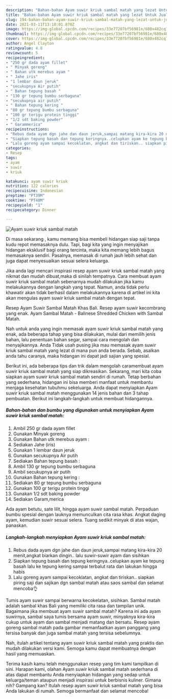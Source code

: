 ```yaml
---
description: "Bahan-bahan Ayam suwir kriuk sambal matah yang lezat Untuk Jualan"
title: "Bahan-bahan Ayam suwir kriuk sambal matah yang lezat Untuk Jualan"
slug: 194-bahan-bahan-ayam-suwir-kriuk-sambal-matah-yang-lezat-untuk-jualan
date: 2021-03-11T13:10:01.870Z
image: https://img-global.cpcdn.com/recipes/33e77207bf56981e/680x482cq70/ayam-suwir-kriuk-sambal-matah-foto-resep-utama.jpg
thumbnail: https://img-global.cpcdn.com/recipes/33e77207bf56981e/680x482cq70/ayam-suwir-kriuk-sambal-matah-foto-resep-utama.jpg
cover: https://img-global.cpcdn.com/recipes/33e77207bf56981e/680x482cq70/ayam-suwir-kriuk-sambal-matah-foto-resep-utama.jpg
author: Angel Clayton
ratingvalue: 4.8
reviewcount: 5
recipeingredient:
- "250 gr dada ayam fillet"
- " Minyak goreng"
- " Bahan utk merebus ayam "
- " Jahe iris"
- "1 lembar daun jeruk"
- "secukupnya Air putih"
- " Bahan tepung basah "
- "130 gr tepung bumbu serbaguna"
- "secukupnya air putih"
- " Bahan tepung kering "
- "80 gr tepung bumbu serbaguna"
- "100 gr terigu protein tinggi"
- "1/2 sdt baking powder"
- " Garammerica"
recipeinstructions:
- "Rebus dada ayam dgn jahe dan daun jeruk,sampai matang kira-kira 20 menit,angkat biarkan dingin.. lalu suwir-suwir ayam dan sisihkan"
- "Siapkan tepung basah dan tepung keringnya..celupkan ayam ke tepung basah lalu ke tepung kering sampai terbalut rata dan lakukan hingga habis"
- "Lalu goreng ayam sampai kecoklatan, angkat dan tiriskan.. siapkan piring saji dan sajikan dgn sambal matah atau saos sambal dan selamat mencoba👌"
categories:
- Resep
tags:
- ayam
- suwir
- kriuk

katakunci: ayam suwir kriuk 
nutrition: 122 calories
recipecuisine: Indonesian
preptime: "PT39M"
cooktime: "PT48M"
recipeyield: "1"
recipecategory: Dinner

---
```



![Ayam suwir kriuk sambal matah](https://img-global.cpcdn.com/recipes/33e77207bf56981e/680x482cq70/ayam-suwir-kriuk-sambal-matah-foto-resep-utama.jpg)

Di masa  sekarang , kamu memang bisa membeli hidangan siap saji tanpa kudu repot memasaknya dulu. Tapi, bagi kita yang ingin menyajikan hidangan eksklusif bagi orang tercinta, maka kita memang lebih bagus memasaknya sendiri. Pasalnya, memasak di rumah jauh lebih sehat dan juga dapat menyesuaikan sesuai selera keluarga.

Jika anda lagi mencari inspirasi resep ayam suwir kriuk sambal matah yang nikmat dan mudah dibuat,maka di sinilah tempatnya. Cara membuat ayam suwir kriuk sambal matah  sebenarnya mudah dilakukan jika kamu melakukannya dengan langkah yang tepat. Namun, anda tidak perlu khawatir akan tidak berhasil dalam melakukannya 
karena di artikel ini kita akan mengulas ayam suwir kriuk sambal matah dengan tepat.  

Resep Ayam Suwir Sambal Matah Khas Bali. Resep ayam suwir kecombrang yang enak. Ayam Sambal Matah - Balinese Shredded Chicken with Sambal Matah.

Nah untuk anda yang ingin memasak ayam suwir kriuk sambal matah yang enak, ada beberapa tahap yang bisa dilakukan, mulai dari memilih jenis bahan, lalu penentuan bahan segar, sampai cara mengolah dan menyajikannya. Anda Tidak usah pusing jika mau memasak ayam suwir kriuk sambal matah yang lezat di mana pun anda berada. Sebab, asalkan anda  tahu caranya, maka hidangan ini dapat jadi sajian yang spesial.

Berikut ini, ada beberapa tips dan trik dalam mengolah caramembuat ayam suwir kriuk sambal matah yang siap dikreasikan. Sekarang, mari kita coba siapkan ayam suwir kriuk sambal matah sendiri di rumah. Tetap berbahan yang sederhana, hidangan ini bisa memberi manfaat untuk membantu menjaga kesehatan tubuhmu sekeluarga. Anda dapat menyiapkan Ayam suwir kriuk sambal matah menggunakan 14 jenis bahan dan 3 tahap pembuatan. Berikut ini langkah-langkah untuk membuat hidangannya.

<!--inarticleads1-->

##### Bahan-bahan dan bumbu yang digunakan untuk menyiapkan Ayam suwir kriuk sambal matah:

1. Ambil 250 gr dada ayam fillet
1. Gunakan  Minyak goreng
1. Gunakan  Bahan utk merebus ayam :
1. Sediakan  Jahe (iris)
1. Gunakan 1 lembar daun jeruk
1. Gunakan secukupnya Air putih
1. Sediakan  Bahan tepung basah :
1. Ambil 130 gr tepung bumbu serbaguna
1. Ambil secukupnya air putih
1. Gunakan  Bahan tepung kering :
1. Sediakan 80 gr tepung bumbu serbaguna
1. Gunakan 100 gr terigu protein tinggi
1. Gunakan 1/2 sdt baking powder
1. Sediakan  Garam,merica


Ada ayam betutu, sate lilit, hingga ayam suwir sambal matah. Perpaduan bumbu spesial dengan lauknya memunculkan cita rasa khas. Angkat daging ayam, kemudian suwir sesuai selera. Tuang sedikit minyak di atas wajan, panaskan. 

<!--inarticleads2-->

##### Langkah-langkah menyiapkan Ayam suwir kriuk sambal matah:

1. Rebus dada ayam dgn jahe dan daun jeruk,sampai matang kira-kira 20 menit,angkat biarkan dingin.. lalu suwir-suwir ayam dan sisihkan
1. Siapkan tepung basah dan tepung keringnya..celupkan ayam ke tepung basah lalu ke tepung kering sampai terbalut rata dan lakukan hingga habis
1. Lalu goreng ayam sampai kecoklatan, angkat dan tiriskan.. siapkan piring saji dan sajikan dgn sambal matah atau saos sambal dan selamat mencoba👌


Tumis ayam suwir sampai berwarna kecokelatan, sisihkan. Sambal matah adalah sambal khas Bali yang memiliki cita rasa dan tampilan unik. Bagaimana jika membuat ayam suwir sambal matah? Karena ini ada ayam suwirnya, sambal saya tumis bersama ayam suwir, minyaknya kira-kira cukup untuk ayam dan sambal menjadi matang dan bersatu. Resep ayam goreng sambal matah pada gambar memanfaatkan ayam panggang yang tersisa banyak dan juga sambal matah yang tersisa sebelumnya. 

Nah, itulah artikel tentang  ayam suwir kriuk sambal matah  yang praktis dan mudah dilakukan versi kami. Semoga kamu dapat membuatnya dengan hasil yang memuaskan. 

Terima kasih kamu telah menggunakan resep yang tim kami tampilkan di sini. Harapan kami, olahan  Ayam suwir kriuk sambal matah sederhana di atas dapat membantu Anda menyiapkan hidangan yang sedap untuk keluarga/teman ataupun menjadi inspirasi untuk berbisnis kuliner. Gimana nih? Gampang kan? Itulah resep ayam suwir kriuk sambal matah yang bisa Anda lakukan di rumah. Semoga bermanfaat dan selamat mencoba!

